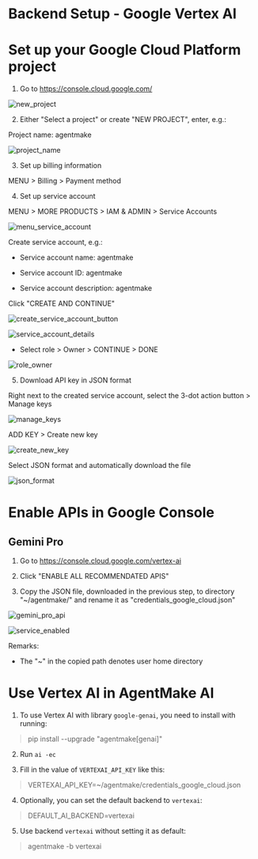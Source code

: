 # Backend Setup - Google Vertex AI

# Set up your Google Cloud Platform project

1. Go to https://console.cloud.google.com/

![new_project](https://github.com/eliranwong/letmedoit/assets/25262722/e3c3a5f0-9155-414b-816a-b10bf7cfa839)

2. Either "Select a project" or create "NEW PROJECT", enter, e.g.:

Project name: agentmake

![project_name](https://github.com/eliranwong/ToolMate/assets/25262722/c9d99cf2-1e2f-410a-966e-cb62e3bd2867)

3. Set up billing information

MENU > Billing > Payment method

4. Set up service account

MENU > MORE PRODUCTS > IAM & ADMIN > Service Accounts

![menu_service_account](https://github.com/eliranwong/ToolMate/assets/25262722/2ad81bb0-53c0-4958-b44c-20b00ab161a9)

Create service account, e.g.:

* Service account name: agentmake

* Service account ID: agentmake

* Service account description: agentmake

Click "CREATE AND CONTINUE"

![create_service_account_button](https://github.com/eliranwong/letmedoit/assets/25262722/47a3647f-ad36-4c1e-acae-9d40127e6379)

![service_account_details](https://github.com/eliranwong/letmedoit/assets/25262722/5445d6e9-c609-4dd9-93c3-e9ce9d6efe73)

* Select role > Owner > CONTINUE > DONE

![role_owner](https://github.com/eliranwong/letmedoit/assets/25262722/1cb0db0d-9971-4ae4-994b-011708cd62e9)

5. Download API key in JSON format

Right next to the created service account, select the 3-dot action button > Manage keys

![manage_keys](https://github.com/eliranwong/letmedoit/assets/25262722/73d32cc9-8fc0-4f2f-93bd-fa1acb42060a)

ADD KEY > Create new key

![create_new_key](https://github.com/eliranwong/letmedoit/assets/25262722/5ac459ad-6df1-4bb3-b2fc-88566fe73a53)

Select JSON format and automatically download the file

![json_format](https://github.com/eliranwong/letmedoit/assets/25262722/5fdf3d03-e263-45d6-8526-44c454450060)

# Enable APIs in Google Console

## Gemini Pro

1. Go to https://console.cloud.google.com/vertex-ai

2. Click "ENABLE ALL RECOMMENDATED APIS"

3. Copy the JSON file, downloaded in the previous step, to directory "\~/agentmake/" and rename it as "credentials_google_cloud.json"

![gemini_pro_api](https://github.com/eliranwong/letmedoit/assets/25262722/78b2f78c-2823-45ad-9645-d924c07e4ef7)

![service_enabled](https://github.com/eliranwong/letmedoit/assets/25262722/eb9e9fa7-873c-48b8-8249-dce9a9812b31)

Remarks:

* The "~" in the copied path denotes user home directory

# Use Vertex AI in AgentMake AI

1. To use Vertex AI with library `google-genai`, you need to install with running:

> pip install --upgrade "agentmake[genai]"

2. Run `ai -ec`

3. Fill in the value of `VERTEXAI_API_KEY` like this:

> VERTEXAI_API_KEY=~/agentmake/credentials_google_cloud.json

4. Optionally, you can set the default backend to `vertexai`:

> DEFAULT_AI_BACKEND=vertexai

5. Use backend `vertexai` without setting it as default:

> agentmake -b vertexai